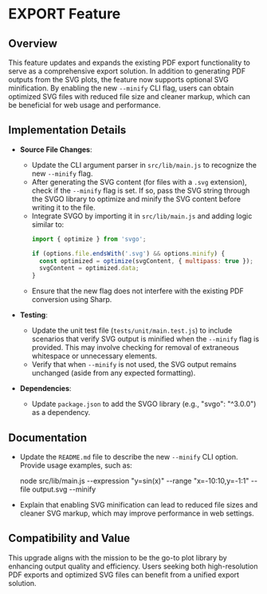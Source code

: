 # EXPORT Feature

## Overview
This feature updates and expands the existing PDF export functionality to serve as a comprehensive export solution. In addition to generating PDF outputs from the SVG plots, the feature now supports optional SVG minification. By enabling the new `--minify` CLI flag, users can obtain optimized SVG files with reduced file size and cleaner markup, which can be beneficial for web usage and performance.

## Implementation Details
- **Source File Changes**:
  - Update the CLI argument parser in `src/lib/main.js` to recognize the new `--minify` flag.
  - After generating the SVG content (for files with a `.svg` extension), check if the `--minify` flag is set. If so, pass the SVG string through the SVGO library to optimize and minify the SVG content before writing it to the file.
  - Integrate SVGO by importing it in `src/lib/main.js` and adding logic similar to:
    ```js
    import { optimize } from 'svgo';

    if (options.file.endsWith('.svg') && options.minify) {
      const optimized = optimize(svgContent, { multipass: true });
      svgContent = optimized.data;
    }
    ```
  - Ensure that the new flag does not interfere with the existing PDF conversion using Sharp.

- **Testing**:
  - Update the unit test file (`tests/unit/main.test.js`) to include scenarios that verify SVG output is minified when the `--minify` flag is provided. This may involve checking for removal of extraneous whitespace or unnecessary elements.
  - Verify that when `--minify` is not used, the SVG output remains unchanged (aside from any expected formatting).

- **Dependencies**:
  - Update `package.json` to add the SVGO library (e.g., "svgo": "^3.0.0") as a dependency.

## Documentation
- Update the `README.md` file to describe the new `--minify` CLI option. Provide usage examples, such as:

    node src/lib/main.js --expression "y=sin(x)" --range "x=-10:10,y=-1:1" --file output.svg --minify

- Explain that enabling SVG minification can lead to reduced file sizes and cleaner SVG markup, which may improve performance in web settings.

## Compatibility and Value
This upgrade aligns with the mission to be the go-to plot library by enhancing output quality and efficiency. Users seeking both high-resolution PDF exports and optimized SVG files can benefit from a unified export solution.